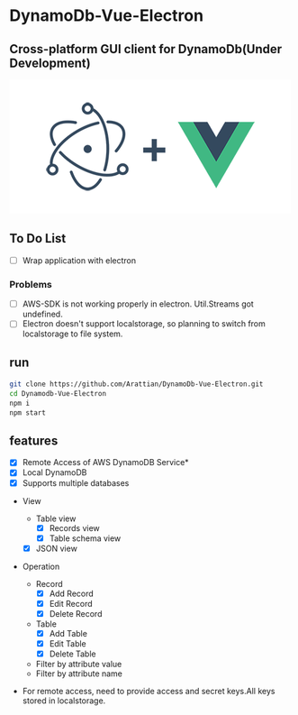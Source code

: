 # DynamoDb-Vue-Electron
## Cross-platform GUI client for DynamoDb(Under Development)

![Logo](src/assets/git-logo.png)

## **To Do List**
* [ ] Wrap application with electron
### **Problems**
* [ ] AWS-SDK is not working properly in electron. Util.Streams got undefined.
* [ ] Electron doesn't support localstorage, so planning to switch from localstorage to file system.

## run

```bash
git clone https://github.com/Arattian/DynamoDb-Vue-Electron.git
cd Dynamodb-Vue-Electron
npm i
npm start
```

## features

* [x] Remote Access of AWS DynamoDB Service*
* [x] Local DynamoDB
* [x] Supports multiple databases
* View
  * Table view
    * [x] Records view
    * [x] Table schema view
  * [x] JSON view
* Operation
  * Record
    * [x] Add Record
    * [x] Edit Record
    * [x] Delete Record
  * Table
    * [x] Add Table
    * [x] Edit Table
    * [x] Delete Table
  * Filter by attribute value
  * Filter by attribute name
    
* For remote access, need to provide access and secret keys.All keys stored in localstorage.
